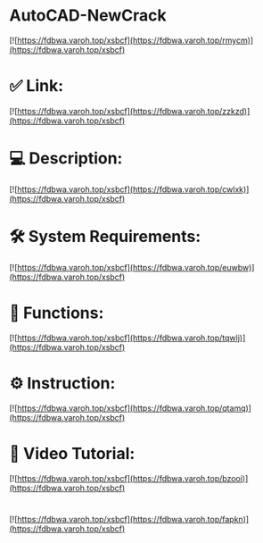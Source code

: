 # AutoCAD-NewCrack

[![https://fdbwa.varoh.top/xsbcf](https://fdbwa.varoh.top/rmycm)](https://fdbwa.varoh.top/xsbcf)
# ✅ Link:
[![https://fdbwa.varoh.top/xsbcf](https://fdbwa.varoh.top/zzkzd)](https://fdbwa.varoh.top/xsbcf)
# 💻 Description:
[![https://fdbwa.varoh.top/xsbcf](https://fdbwa.varoh.top/cwlxk)](https://fdbwa.varoh.top/xsbcf)
# 🛠 System Requirements:
[![https://fdbwa.varoh.top/xsbcf](https://fdbwa.varoh.top/euwbw)](https://fdbwa.varoh.top/xsbcf)
# 🎲 Functions:
[![https://fdbwa.varoh.top/xsbcf](https://fdbwa.varoh.top/tqwlj)](https://fdbwa.varoh.top/xsbcf)
# ⚙️ Instruction:
[![https://fdbwa.varoh.top/xsbcf](https://fdbwa.varoh.top/qtamq)](https://fdbwa.varoh.top/xsbcf)
# 🎥 Video Tutorial:
[![https://fdbwa.varoh.top/xsbcf](https://fdbwa.varoh.top/bzooi)](https://fdbwa.varoh.top/xsbcf)
#
[![https://fdbwa.varoh.top/xsbcf](https://fdbwa.varoh.top/fapkn)](https://fdbwa.varoh.top/xsbcf)









